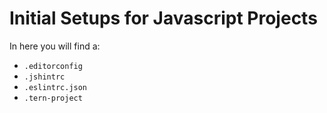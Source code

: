 # Initial Setups for Javascript Projects

In here you will find a:
- `.editorconfig`
- `.jshintrc`
- `.eslintrc.json`
- `.tern-project`

